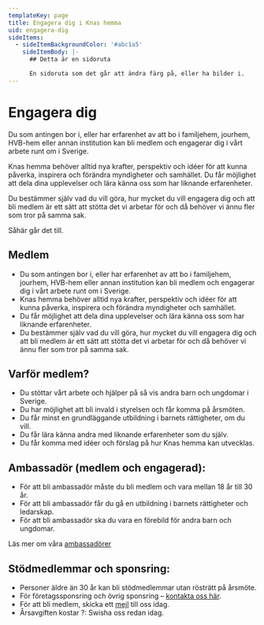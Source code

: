 ```yaml
---
templateKey: page
title: Engagera dig i Knas hemma
uid: engagera-dig
sideItems:
  - sideItemBackgroundColor: '#abc1a5'
    sideItemBody: |-
      ## Detta är en sidoruta

      En sidoruta som det går att ändra färg på, eller ha bilder i.
---
```

# Engagera dig

Du som antingen bor i, eller har erfarenhet av att bo i familjehem, jourhem, HVB-hem eller annan institution kan bli medlem och engagerar dig i vårt arbete runt om i Sverige. 

Knas hemma behöver alltid nya krafter, perspektiv och idéer för att kunna påverka, inspirera och förändra myndigheter och samhället. Du får möjlighet att dela dina upplevelser och lära känna oss som har liknande erfarenheter.

Du bestämmer själv vad du vill göra, hur mycket du vill engagera dig och att bli medlem är ett sätt att stötta det vi arbetar för och då behöver vi ännu fler som tror på samma sak.

Såhär går det till.

## Medlem

* Du som antingen bor i, eller har erfarenhet av att bo i familjehem, jourhem, HVB-hem eller annan institution kan bli medlem och engagerar dig i vårt arbete runt om i Sverige. 
* Knas hemma behöver alltid nya krafter, perspektiv och idéer för att kunna påverka, inspirera och förändra myndigheter och samhället.
* Du får möjlighet att dela dina upplevelser och lära känna oss som har liknande erfarenheter. 
* Du bestämmer själv vad du vill göra, hur mycket du vill engagera dig och att bli medlem är ett sätt att stötta det vi arbetar för och då behöver vi ännu fler som tror på samma sak.

## Varför medlem?

* Du stöttar vårt arbete och hjälper på så vis andra barn och ungdomar i
  Sverige.
* Du har möjlighet att bli invald i styrelsen och får komma på årsmöten.
* Du får minst en grundläggande utbildning i barnets rättigheter, om du vill.
* Du får lära känna andra med liknande erfarenheter som du själv.
* Du får komma med idéer och förslag på hur Knas hemma kan utvecklas.

## Ambassadör (medlem och engagerad):

* För att bli ambassadör måste du bli medlem och vara mellan 18 år till 30 år.
* För att bli ambassadör får du gå en utbildning i barnets rättigheter och ledarskap.
* För att bli ambassadör ska du vara en förebild för andra barn och ungdomar.


Läs mer om våra [ambassadörer](/ambassadorer)

## Stödmedlemmar och sponsring:

* Personer äldre än 30 år kan bli stödmedlemmar utan rösträtt på årsmöte. 
* För företagssponsring och övrig sponsring – [kontakta oss här](/kontakt).
* För att bli medlem, skicka ett [mejl](mailto:info@knashemma.se) till oss idag.
* Årsavgiften kostar ?: Swisha oss redan idag.
